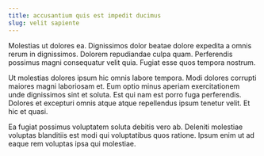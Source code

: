 ```yaml
---
title: accusantium quis est impedit ducimus
slug: velit sapiente
---
```


Molestias ut dolores ea. Dignissimos dolor beatae dolore expedita a omnis rerum in dignissimos. Dolorem repudiandae culpa quam. Perferendis possimus magni consequatur velit quia. Fugiat esse quos tempora nostrum.

Ut molestias dolores ipsum hic omnis labore tempora. Modi dolores corrupti maiores magni laboriosam et. Eum optio minus aperiam exercitationem unde dignissimos sint et soluta. Est qui nam est porro fuga perferendis. Dolores et excepturi omnis atque atque repellendus ipsum tenetur velit. Et hic et quasi.

Ea fugiat possimus voluptatem soluta debitis vero ab. Deleniti molestiae voluptas blanditiis est modi qui voluptatibus quos ratione. Ipsum enim ut ad eaque rem voluptas ipsa qui molestiae.
